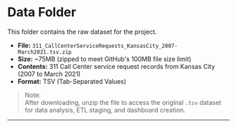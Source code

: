 # Data Folder

This folder contains the raw dataset for the project.

- **File:** `311_CallCenterServiceRequests_KansasCity_2007-March2021.tsv.zip`
- **Size:** ~75MB (zipped to meet GitHub's 100MB file size limit)
- **Contents:** 311 Call Center service request records from Kansas City (2007 to March 2021)
- **Format:** TSV (Tab-Separated Values)

> Note:  
> After downloading, unzip the file to access the original `.tsv` dataset for data analysis, ETL staging, and dashboard creation.

---

